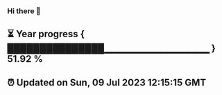 ### Hi there 👋
⏳ Year progress { ███████████████▁▁▁▁▁▁▁▁▁▁▁▁▁▁▁ } 51.92 %
---
⏰ Updated on Sun, 09 Jul 2023 12:15:15 GMT
---
